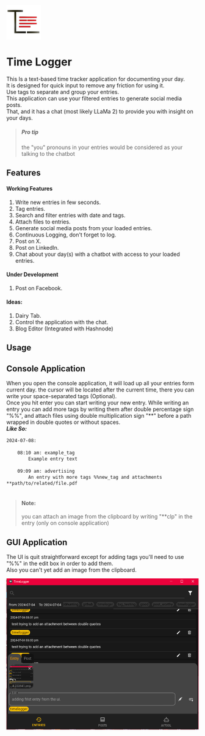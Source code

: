<img src="./assets/logo.png" height="90">

# Time Logger  

This Is a text-based time tracker application for documenting your day.  
It is designed for quick input to remove any friction for using it.  
Use tags to separate and group your entries.  
This application can  use your filtered entries to generate social media posts.  
That, and it has a chat (most likely LLaMa 2) to provide you with insight on your days.  

> ##### Pro tip  
> the "you" pronouns in your entries would be considered as your talking to the chatbot 

## Features

#### Working Features
1. Write new entries in few seconds.
2. Tag entries.
3. Search and filter entries with date and tags.
4. Attach files to entries.
5. Generate social media posts from your loaded entries.
6. Continuous Logging, don't forget to log.
7. Post on X.
8. Post on LinkedIn.
9. Chat about your day(s) with a chatbot with access to your loaded entries.


#### Under Development 
1. Post on Facebook.


#### Ideas:
1. Dairy Tab.
2. Control the application with the chat.
3. Blog Editor (Integrated with Hashnode)


## Usage
## Console Application
When you open the console application, it will load up all your entries form current day.
the cursor will be located after the current time, there you can write your space-separated tags (Optional).  
Once you hit enter you can start writing your new entry.
While writing an entry you can add more tags by writing them after double percentage sign "%%", 
and attach files using double multiplication sign "**" before a path wrapped in
double quotes or without spaces.  
**_Like So:_**
```
2024-07-08:

    08:10 am: example_tag
        Example entry text
    
    09:09 am: advertising
        An entry with more tags %%new_tag and attachments **path/to/related/file.pdf
    
```
>#### Note: 
>you can attach an image from the clipboard by writing "**clp"
> in the entry (only on console application) 

## GUI Application 
The UI is quit straightforward except for adding tags you'll need to use "%%" in the edit box in order to add them.  
Also you can't yet add an image from the clipboard.  

![an image for the ui](assets/readme/1.png)

